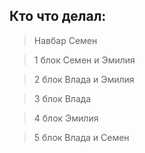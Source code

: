 ## Кто что делал:
> Навбар
>Семен

>1 блок
>Семен и Эмилия

>2 блок
>Влада и Эмилия

>3 блок
>Влада

>4 блок
>Эмилия

>5 блок
>Влада и Семен
